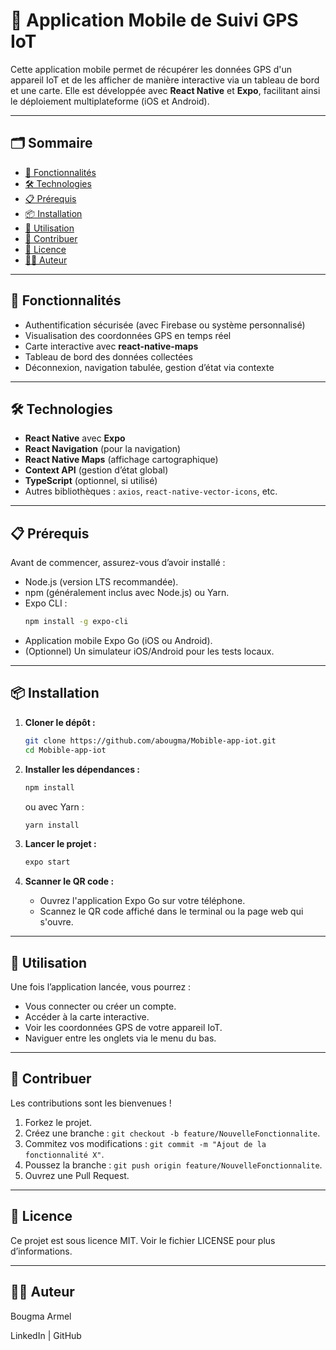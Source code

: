 # 📍 Application Mobile de Suivi GPS IoT

Cette application mobile permet de récupérer les données GPS d'un appareil IoT et de les afficher de manière interactive via un tableau de bord et une carte. Elle est développée avec **React Native** et **Expo**, facilitant ainsi le déploiement multiplateforme (iOS et Android).

---

## 🗂️ Sommaire

- [🚀 Fonctionnalités](#-fonctionnalités)
- [🛠️ Technologies](#-technologies)
- [📋 Prérequis](#-prérequis)
- [📦 Installation](#-installation)
- [📱 Utilisation](#-utilisation)
- [🤝 Contribuer](#-contribuer)
- [📄 Licence](#-licence)
- [👨‍💻 Auteur](#-auteur)

---

## 🚀 Fonctionnalités

- Authentification sécurisée (avec Firebase ou système personnalisé)
- Visualisation des coordonnées GPS en temps réel
- Carte interactive avec **react-native-maps**
- Tableau de bord des données collectées
- Déconnexion, navigation tabulée, gestion d’état via contexte

---

## 🛠️ Technologies

- **React Native** avec **Expo**
- **React Navigation** (pour la navigation)
- **React Native Maps** (affichage cartographique)
- **Context API** (gestion d’état global)
- **TypeScript** (optionnel, si utilisé)
- Autres bibliothèques : `axios`, `react-native-vector-icons`, etc.

---

## 📋 Prérequis

Avant de commencer, assurez-vous d’avoir installé :

- Node.js (version LTS recommandée).
- npm (généralement inclus avec Node.js) ou Yarn.
- Expo CLI :
  ```bash
  npm install -g expo-cli
  ```
- Application mobile Expo Go (iOS ou Android).
- (Optionnel) Un simulateur iOS/Android pour les tests locaux.

---

## 📦 Installation

1.  **Cloner le dépôt :**
    ```bash
    git clone https://github.com/abougma/Mobible-app-iot.git
    cd Mobible-app-iot
    ```

2.  **Installer les dépendances :**
    ```bash
    npm install
    ```
    ou avec Yarn :
    ```bash
    yarn install
    ```

3.  **Lancer le projet :**
    ```bash
    expo start
    ```

4.  **Scanner le QR code :**
    - Ouvrez l'application Expo Go sur votre téléphone.
    - Scannez le QR code affiché dans le terminal ou la page web qui s'ouvre.

---

## 📱 Utilisation

Une fois l’application lancée, vous pourrez :

- Vous connecter ou créer un compte.
- Accéder à la carte interactive.
- Voir les coordonnées GPS de votre appareil IoT.
- Naviguer entre les onglets via le menu du bas.

---

## 🤝 Contribuer

Les contributions sont les bienvenues !

1. Forkez le projet.
2. Créez une branche : `git checkout -b feature/NouvelleFonctionnalite`.
3. Commitez vos modifications : `git commit -m "Ajout de la fonctionnalité X"`.
4. Poussez la branche : `git push origin feature/NouvelleFonctionnalite`.
5. Ouvrez une Pull Request.

---

## 📄 Licence

Ce projet est sous licence MIT. Voir le fichier LICENSE pour plus d’informations.

---

## 👨‍💻 Auteur

Bougma Armel

LinkedIn | GitHub
